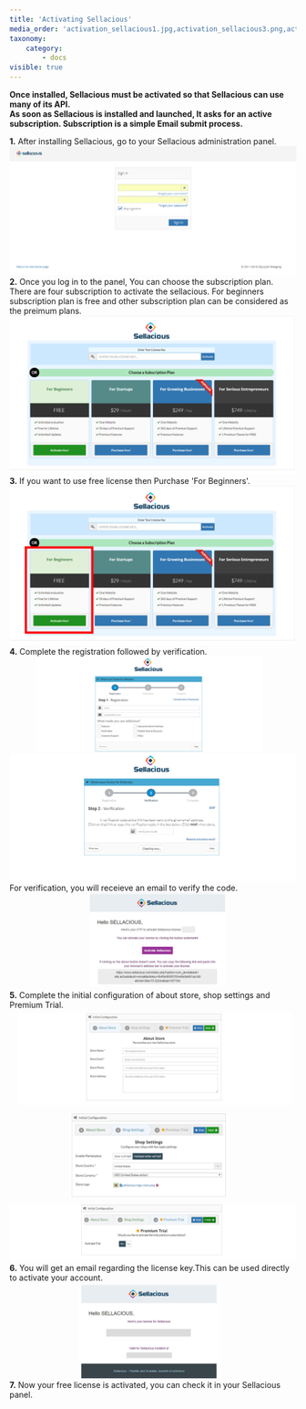 ```yaml
---
title: 'Activating Sellacious'
media_order: 'activation_sellacious1.jpg,activation_sellacious3.png,activation_sellacious2.jpg,activation_sellacious4.png,activation_sellacious5.png,activation_sellacious81.jpg,activation_sellacious71.jpg,store.jpg,about.jpg,verification.jpg,registration.jpg,license_key.jpg,premium.jpg'
taxonomy:
    category:
        - docs
visible: true
---
```


**Once installed, Sellacious must be activated so that Sellacious can use many of its API.**<br>
**As soon as Sellacious is installed and launched, It asks for an active subscription. Subscription is a simple Email submit process.**

**1.** After installing Sellacious, go to your Sellacious administration panel.![](activation_sellacious1.jpg)
**2.** Once you log in to the panel, You can choose the subscription plan. There are four subscription to activate the sellacious. For beginners subscription plan is free and other subscription plan can be considered as the preimum plans.
![](activation_sellacious3.png)
**3.** If you want to use free license then Purchase 'For Beginners'.![](activation_sellacious2.jpg)
**4.** Complete the registration followed by verification.![](registration.jpg)![](activation_sellacious5.png)For verification, you will receieve an email to verify the code.![](verification.jpg)
**5.** Complete the initial configuration of about store, shop settings and Premium Trial.
![](about.jpg)
![](store.jpg)
![](premium.jpg)
**6.** You will get an email regarding the license key.This can be used directly to activate your account.
![](license_key.jpg)
**7.** Now your free license is activated, you can check it in your Sellacious panel.
